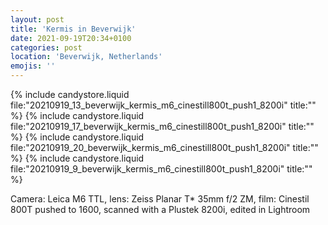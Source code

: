 ```yaml
---
layout: post
title: 'Kermis in Beverwijk'
date: 2021-09-19T20:34+0100
categories: post
location: 'Beverwijk, Netherlands'
emojis: ''
---
```


{% include candystore.liquid file:"20210919_13_beverwijk_kermis_m6_cinestill800t_push1_8200i" title:"" %}
{% include candystore.liquid file:"20210919_17_beverwijk_kermis_m6_cinestill800t_push1_8200i" title:"" %}
{% include candystore.liquid file:"20210919_20_beverwijk_kermis_m6_cinestill800t_push1_8200i" title:"" %}
{% include candystore.liquid file:"20210919_9_beverwijk_kermis_m6_cinestill800t_push1_8200i" title:"" %}

Camera: Leica M6 TTL, lens: Zeiss Planar T\* 35mm f/2 ZM, film: Cinestil 800T pushed to 1600, scanned with a Plustek 8200i, edited in Lightroom
